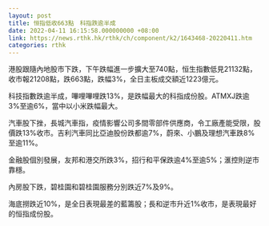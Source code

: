 ```yaml
---
layout: post
title: 恒指低收663點　科指跌逾半成
date: 2022-04-11 16:15:58.000000000 +08:00
link: https://news.rthk.hk/rthk/ch/component/k2/1643468-20220411.htm
categories: rthk
---
```


港股跟隨內地股市下跌，下午跌幅進一步擴大至740點，恒生指數低見21132點，收市報21208點，跌663點，跌幅3%，全日主板成交額近1223億元。

科技指數跌逾半成，嗶哩嗶哩跌13%，是跌幅最大的科指成份股。ATMXJ跌逾3%至逾6%，當中以小米跌幅最大。

汽車股下挫，長城汽車指，疫情影響公司多間零部件供應商，令工廠產能受限，股價跌13%收市。吉利汽車同比亞迪股份跌都逾7%，蔚來、小鵬及理想汽車跌8%至逾11%。

金融股個別發展，友邦和港交所跌3%，招行和平保跌逾4%至逾5%；滙控則逆市靠穩。

內房股下跌，碧桂園和碧桂園服務分別跌近7%及9%。

海底撈跌近10%，是全日表現最差的藍籌股；長和逆市升近1%收市，是表現最好的恒指成份股。
